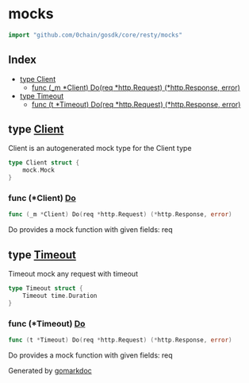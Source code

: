 <!-- Code generated by gomarkdoc. DO NOT EDIT -->

# mocks

```go
import "github.com/0chain/gosdk/core/resty/mocks"
```

## Index

- [type Client](<#Client>)
  - [func \(\_m \*Client\) Do\(req \*http.Request\) \(\*http.Response, error\)](<#Client.Do>)
- [type Timeout](<#Timeout>)
  - [func \(t \*Timeout\) Do\(req \*http.Request\) \(\*http.Response, error\)](<#Timeout.Do>)


<a name="Client"></a>
## type [Client](<https://github.com/0chain/gosdk/blob/staging/core/resty/mocks/Client.go#L12-L14>)

Client is an autogenerated mock type for the Client type

```go
type Client struct {
    mock.Mock
}
```

<a name="Client.Do"></a>
### func \(\*Client\) [Do](<https://github.com/0chain/gosdk/blob/staging/core/resty/mocks/Client.go#L17>)

```go
func (_m *Client) Do(req *http.Request) (*http.Response, error)
```

Do provides a mock function with given fields: req

<a name="Timeout"></a>
## type [Timeout](<https://github.com/0chain/gosdk/blob/staging/core/resty/mocks/timeout.go#L10-L12>)

Timeout mock any request with timeout

```go
type Timeout struct {
    Timeout time.Duration
}
```

<a name="Timeout.Do"></a>
### func \(\*Timeout\) [Do](<https://github.com/0chain/gosdk/blob/staging/core/resty/mocks/timeout.go#L15>)

```go
func (t *Timeout) Do(req *http.Request) (*http.Response, error)
```

Do provides a mock function with given fields: req

Generated by [gomarkdoc](<https://github.com/princjef/gomarkdoc>)
